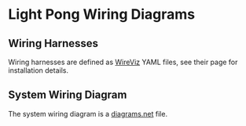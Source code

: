 # Light Pong Wiring Diagrams

## Wiring Harnesses

Wiring harnesses are defined as [WireViz](https://github.com/formatc1702/WireViz) YAML files, see their page for installation details.

## System Wiring Diagram

The system wiring diagram is a [diagrams.net](https://www.diagrams.net/) file.